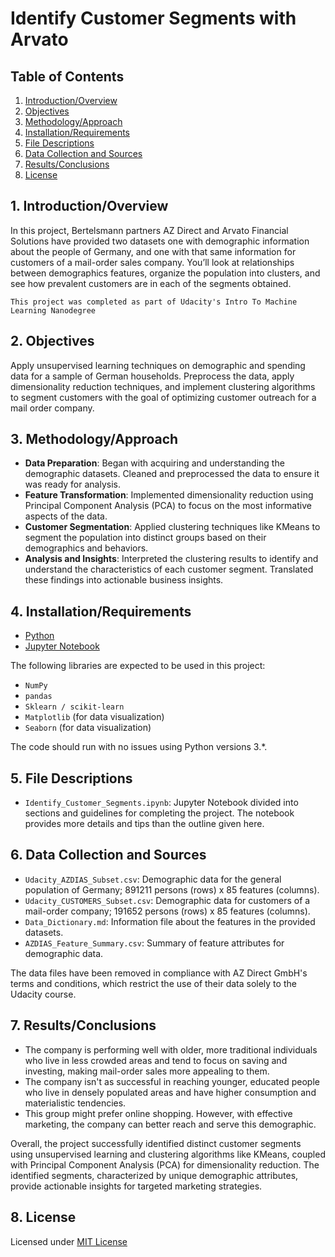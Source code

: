 # Identify Customer Segments with Arvato

## Table of Contents
1. [Introduction/Overview](#1-introductionoverview)
2. [Objectives](#2-objectives)
3. [Methodology/Approach](#3-methodologyapproach)
4. [Installation/Requirements](#4-installationrequirements)
5. [File Descriptions](#5-file-descriptions)
6. [Data Collection and Sources](#6-data-collection-and-sources)
7. [Results/Conclusions](#7-resultsconclusions)
8. [License](#8-license)

## 1. Introduction/Overview
In this project, Bertelsmann partners AZ Direct and Arvato Financial Solutions have provided two datasets one with demographic information about the people of Germany, and one with that same information for customers of a mail-order sales company. You’ll look at relationships between demographics features, organize the population into clusters, and see how prevalent customers are in each of the segments obtained.

`This project was completed as part of Udacity's Intro To Machine Learning Nanodegree`

## 2. Objectives <a name="objectives"></a>
Apply unsupervised learning techniques on demographic and spending data for a sample of German households. Preprocess the data, apply dimensionality reduction techniques, and implement clustering algorithms to segment customers with the goal of optimizing customer outreach for a mail order company.

## 3. Methodology/Approach

- **Data Preparation**: Began with acquiring and understanding the demographic datasets. Cleaned and preprocessed the data to ensure it was ready for analysis.
- **Feature Transformation**: Implemented dimensionality reduction using Principal Component Analysis (PCA) to focus on the most informative aspects of the data.
- **Customer Segmentation**: Applied clustering techniques like KMeans to segment the population into distinct groups based on their demographics and behaviors.
- **Analysis and Insights**: Interpreted the clustering results to identify and understand the characteristics of each customer segment. Translated these findings into actionable business insights.

## 4. Installation/Requirements <a name="installation"></a>

- [Python](https://www.python.org/downloads/)
- [Jupyter Notebook](https://jupyter.org/install)

The following libraries are expected to be used in this project:
- `NumPy`
- `pandas`
- `Sklearn / scikit-learn`
- `Matplotlib` (for data visualization)
- `Seaborn` (for data visualization)

The code should run with no issues using Python versions 3.*.

## 5. File Descriptions <a name="files"></a>
- `Identify_Customer_Segments.ipynb`: Jupyter Notebook divided into sections and guidelines for completing the project. The notebook provides more details and tips than the outline given here.

## 6. Data Collection and Sources
- `Udacity_AZDIAS_Subset.csv`: Demographic data for the general population of Germany; 891211 persons (rows) x 85 features (columns).
- `Udacity_CUSTOMERS_Subset.csv`: Demographic data for customers of a mail-order company; 191652 persons (rows) x 85 features (columns).
- `Data_Dictionary.md`: Information file about the features in the provided datasets.
- `AZDIAS_Feature_Summary.csv`: Summary of feature attributes for demographic data.

The data files have been removed in compliance with AZ Direct GmbH's terms and conditions, which restrict the use of their data solely to the Udacity course.

## 7. Results/Conclusions
- The company is performing well with older, more traditional individuals who live in less crowded areas and tend to focus on saving and investing, making mail-order sales more appealing to them.
- The company isn't as successful in reaching younger, educated people who live in densely populated areas and have higher consumption and materialistic tendencies.
- This group might prefer online shopping. However, with effective marketing, the company can better reach and serve this demographic.

Overall, the project successfully identified distinct customer segments using unsupervised learning and clustering algorithms like KMeans, coupled with Principal Component Analysis (PCA) for dimensionality reduction. The identified segments, characterized by unique demographic attributes, provide actionable insights for targeted marketing strategies.

## 8. License
Licensed under [MIT License](https://github.com/ManideepTelukuntla/InvestigateTMDBMovieData/blob/master/LICENSE)
